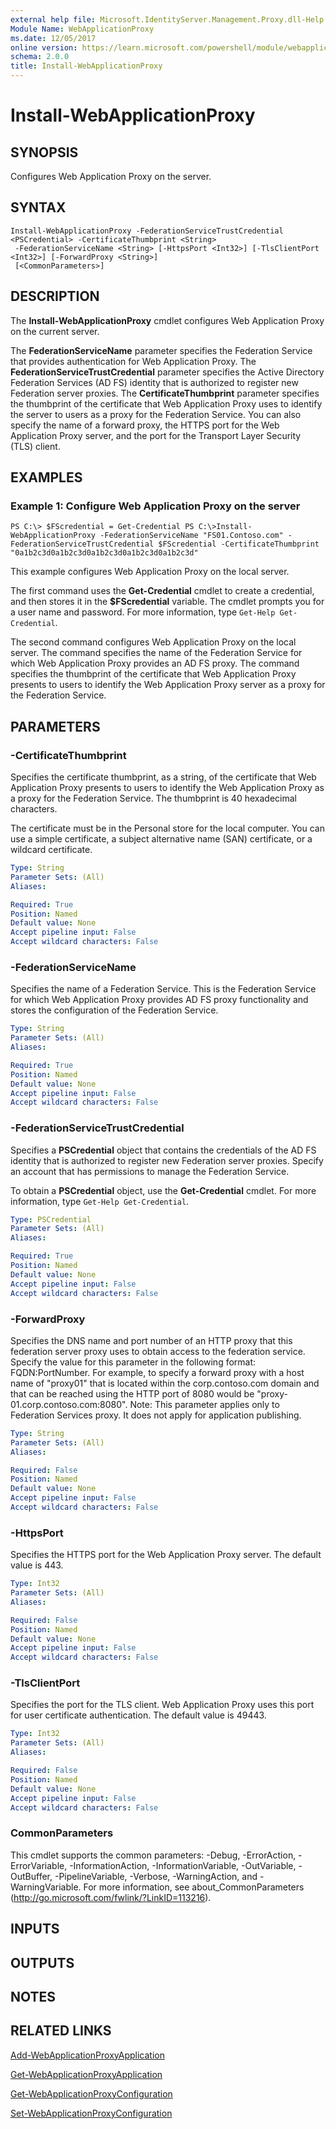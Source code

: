 ```yaml
---
external help file: Microsoft.IdentityServer.Management.Proxy.dll-Help.xml
Module Name: WebApplicationProxy
ms.date: 12/05/2017
online version: https://learn.microsoft.com/powershell/module/webapplicationproxy/install-webapplicationproxy?view=windowsserver2012r2-ps&wt.mc_id=ps-gethelp
schema: 2.0.0
title: Install-WebApplicationProxy
---
```


# Install-WebApplicationProxy

## SYNOPSIS
Configures Web Application Proxy on the server.

## SYNTAX

```
Install-WebApplicationProxy -FederationServiceTrustCredential <PSCredential> -CertificateThumbprint <String>
 -FederationServiceName <String> [-HttpsPort <Int32>] [-TlsClientPort <Int32>] [-ForwardProxy <String>]
 [<CommonParameters>]
```

## DESCRIPTION
The **Install-WebApplicationProxy** cmdlet configures Web Application Proxy on the current server.

The **FederationServiceName** parameter specifies the Federation Service that provides authentication for Web Application Proxy.
The **FederationServiceTrustCredential** parameter specifies the Active Directory Federation Services (AD FS) identity that is authorized to register new Federation server proxies.
The **CertificateThumbprint** parameter specifies the thumbprint of the certificate that Web Application Proxy uses to identify the server to users as a proxy for the Federation Service.
You can also specify the name of a forward proxy, the HTTPS port for the Web Application Proxy server, and the port for the Transport Layer Security (TLS) client.

## EXAMPLES

### Example 1: Configure Web Application Proxy on the server
```
PS C:\> $FScredential = Get-Credential PS C:\>Install-WebApplicationProxy -FederationServiceName "FS01.Contoso.com" -FederationServiceTrustCredential $FScredential -CertificateThumbprint "0a1b2c3d0a1b2c3d0a1b2c3d0a1b2c3d0a1b2c3d"
```

This example configures Web Application Proxy on the local server.

The first command uses the **Get-Credential** cmdlet to create a credential, and then stores it in the **$FScredential** variable.
The cmdlet prompts you for a user name and password.
For more information, type `Get-Help Get-Credential`.

The second command configures Web Application Proxy on the local server.
The command specifies the name of the Federation Service for which Web Application Proxy provides an AD FS proxy.
The command specifies the thumbprint of the certificate that Web Application Proxy presents to users to identify the Web Application Proxy server as a proxy for the Federation Service.

## PARAMETERS

### -CertificateThumbprint
Specifies the certificate thumbprint, as a string, of the certificate that Web Application Proxy presents to users to identify the Web Application Proxy as a proxy for the Federation Service.
The thumbprint is 40 hexadecimal characters.

The certificate must be in the Personal store for the local computer.
You can use a simple certificate, a subject alternative name (SAN) certificate, or a wildcard certificate.

```yaml
Type: String
Parameter Sets: (All)
Aliases: 

Required: True
Position: Named
Default value: None
Accept pipeline input: False
Accept wildcard characters: False
```

### -FederationServiceName
Specifies the name of a Federation Service.
This is the Federation Service for which Web Application Proxy provides AD FS proxy functionality and stores the configuration of the Federation Service.

```yaml
Type: String
Parameter Sets: (All)
Aliases: 

Required: True
Position: Named
Default value: None
Accept pipeline input: False
Accept wildcard characters: False
```

### -FederationServiceTrustCredential
Specifies a **PSCredential** object that contains the credentials of the AD FS identity that is authorized to register new Federation server proxies.
Specify an account that has permissions to manage the Federation Service.

To obtain a **PSCredential** object, use the **Get-Credential** cmdlet.
For more information, type `Get-Help Get-Credential`.

```yaml
Type: PSCredential
Parameter Sets: (All)
Aliases: 

Required: True
Position: Named
Default value: None
Accept pipeline input: False
Accept wildcard characters: False
```

### -ForwardProxy
Specifies the DNS name and port number of an HTTP proxy that this federation server proxy uses to obtain access to the federation service.
Specify the value for this parameter in the following format: FQDN:PortNumber.
For example, to specify a forward proxy with a host name of "proxy01" that is located within the corp.contoso.com domain and that can be reached using the HTTP port of 8080 would be "proxy-01.corp.contoso.com:8080".
Note: This parameter applies only to Federation Services proxy.
It does not apply for application publishing.

```yaml
Type: String
Parameter Sets: (All)
Aliases: 

Required: False
Position: Named
Default value: None
Accept pipeline input: False
Accept wildcard characters: False
```

### -HttpsPort
Specifies the HTTPS port for the Web Application Proxy server.
The default value is 443.

```yaml
Type: Int32
Parameter Sets: (All)
Aliases: 

Required: False
Position: Named
Default value: None
Accept pipeline input: False
Accept wildcard characters: False
```

### -TlsClientPort
Specifies the port for the TLS client.
Web Application Proxy uses this port for user certificate authentication.
The default value is 49443.

```yaml
Type: Int32
Parameter Sets: (All)
Aliases: 

Required: False
Position: Named
Default value: None
Accept pipeline input: False
Accept wildcard characters: False
```

### CommonParameters
This cmdlet supports the common parameters: -Debug, -ErrorAction, -ErrorVariable, -InformationAction, -InformationVariable, -OutVariable, -OutBuffer, -PipelineVariable, -Verbose, -WarningAction, and -WarningVariable. For more information, see about_CommonParameters (http://go.microsoft.com/fwlink/?LinkID=113216).

## INPUTS

## OUTPUTS

## NOTES

## RELATED LINKS

[Add-WebApplicationProxyApplication](./Add-WebApplicationProxyApplication.md)

[Get-WebApplicationProxyApplication](./Get-WebApplicationProxyApplication.md)

[Get-WebApplicationProxyConfiguration](./Get-WebApplicationProxyConfiguration.md)

[Set-WebApplicationProxyConfiguration](./Set-WebApplicationProxyConfiguration.md)

